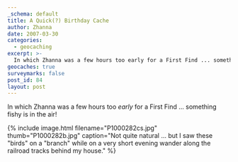 ```yaml
---
_schema: default
title: A Quick(?) Birthday Cache
author: Zhanna
date: 2007-03-30
categories:
  - geocaching
excerpt: >- 
  In which Zhanna was a few hours too early for a First Find ... something fishy is in the air!
geocaches: true
surveymarks: false
post_id: 84
layout: post                                   
---
```


In which Zhanna was a few hours too _early_ for a First Find ... something fishy is in the air!

{% include image.html filename="P1000282cs.jpg" thumb="P1000282b.jpg" caption="Not quite natural ... but I saw these &quot;birds&quot; on a &quot;branch&quot; while on a very short evening wander along the railroad tracks behind my house." %}
